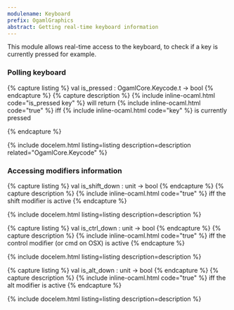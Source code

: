 ```yaml
---
modulename: Keyboard 
prefix: OgamlGraphics
abstract: Getting real-time keyboard information 
---
```



This module allows real-time access to the keyboard,
 to check if a key is currently pressed for example. 
### Polling keyboard 

{% capture listing %}
val is_pressed : OgamlCore.Keycode.t -> bool
{% endcapture %}
{% capture description %}
{% include inline-ocaml.html code="is_pressed key" %} will return {% include inline-ocaml.html code="true" %} iff {% include inline-ocaml.html code="key" %} is currently pressed
 
{% endcapture %}

{% include docelem.html listing=listing description=description  related="OgamlCore.Keycode" %}

### Accessing modifiers information 

{% capture listing %}
val is_shift_down : unit -> bool
{% endcapture %}
{% capture description %}
{% include inline-ocaml.html code="true" %} iff the shift modifier is active 
{% endcapture %}

{% include docelem.html listing=listing description=description  %}

{% capture listing %}
val is_ctrl_down : unit -> bool
{% endcapture %}
{% capture description %}
{% include inline-ocaml.html code="true" %} iff the control modifier (or cmd on OSX) is active 
{% endcapture %}

{% include docelem.html listing=listing description=description  %}

{% capture listing %}
val is_alt_down : unit -> bool
{% endcapture %}
{% capture description %}
{% include inline-ocaml.html code="true" %} iff the alt modifier is active 
{% endcapture %}

{% include docelem.html listing=listing description=description  %}

